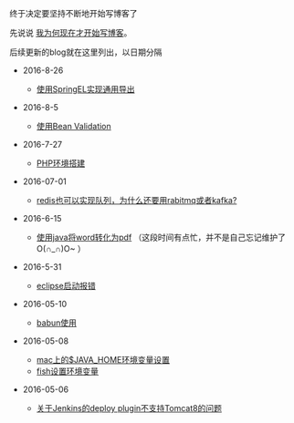 
终于决定要坚持不断地开始写博客了

先说说 [我为何现在才开始写博客](why-i-start-to-write-blog.md)。

后续更新的blog就在这里列出，以日期分隔

* 2016-8-26
    * [使用SpringEL实现通用导出](java/spring-el.md)
* 2016-8-5
	* [使用Bean Validation](java/bean-validation.md)
* 2016-7-27
	* [PHP环境搭建](php/php-begin.md)

* 2016-07-01
	* [redis也可以实现队列，为什么还要用rabitmq或者kafka?](java/why-other-mq.md)

* 2016-6-15
	* [使用java将word转化为pdf](java/word-2-pdf.md)
	（这段时间有点忙，并不是自己忘记维护了O(∩_∩)O~ ）

* 2016-5-31
	* [eclipse启动报错](others/eclipse-startup-error.md)

* 2016-05-10
	* [babun使用](others/babun.md)
* 2016-05-08
	* [mac上的$JAVA_HOME环境变量设置](java/mac-java-home.md)
	* [fish设置环境变量](others/fish-env-variables.md)

* 2016-05-06
	* [关于Jenkins的deploy plugin不支持Tomcat8的问题](others/jenkins-deploy-tomcat8.md)

